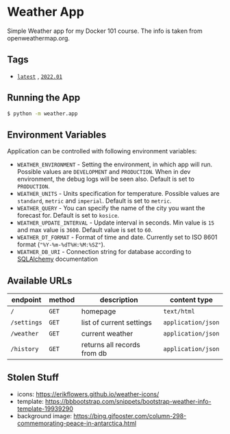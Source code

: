 # Weather App

Simple Weather app for my Docker 101 course. The info is taken from openweathermap.org.


## Tags

* [`latest`](https://github.com/bletvaska/docker-images/blob/master/weather/Dockerfile)
  , [`2022.01`](https://github.com/bletvaska/docker-images/blob/master/weather/Dockerfile)


## Running the App

```bash
$ python -m weather.app
```


## Environment Variables

Application can be controlled with following environment variables:

* `WEATHER_ENVIRONMENT` - Setting the environment, in which app will run. Possible values are `DEVELOPMENT`
  and `PRODUCTION`. When in dev environment, the debug logs will be seen also. Default is set to `PRODUCTION`.
* `WEATHER_UNITS` - Units specification for temperature. Possible values are `standard`, `metric` and `imperial`.
  Default is set to `metric`.
* `WEATHER_QUERY` - You can specify the name of the city you want the forecast for. Default is set to `kosice`.
* `WEATHER_UPDATE_INTERVAL` - Update interval in seconds. Min value is `15` and max value is `3600`. Default value is
  set to `60`.
* `WEATHER_DT_FORMAT` - Format of time and date. Currently set to ISO 8601 format (`"%Y-%m-%dT%H:%M:%SZ"`).
* `WEATHER_DB_URI` - Connection string for database according to
  [SQLAlchemy](https://docs.sqlalchemy.org/en/20/core/engines.html#database-urls) documentation


## Available URLs

| endpoint    | method | description                   | content type       |
|-------------|--------|-------------------------------|--------------------|
| `/`         | `GET`  | homepage                      | `text/html`        |
| `/settings` | `GET`  | list of current settings      | `application/json` |
| `/weather`  | `GET`  | current weather               | `application/json` |
| `/history`  | `GET`  | returns all records from db   | `application/json` |


## Stolen Stuff

* icons: https://erikflowers.github.io/weather-icons/
* template: https://bbbootstrap.com/snippets/bootstrap-weather-info-template-19939290
* background image: https://bing.gifposter.com/column-298-commemorating-peace-in-antarctica.html
